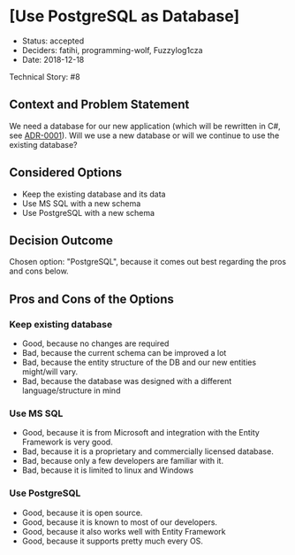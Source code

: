 # [Use PostgreSQL as Database]

* Status: accepted
* Deciders: fatihi, programming-wolf, Fuzzylog1cza
* Date: 2018-12-18

Technical Story: #8

## Context and Problem Statement

We need a database for our new application (which will be rewritten in C#,
see [ADR-0001](0001-use-dotnet-core-and-c-sharp.md)).
Will we use a new database or will we continue to use the existing database?

## Considered Options

* Keep the existing database and its data
* Use MS SQL with a new schema
* Use PostgreSQL with a new schema

## Decision Outcome

Chosen option: "PostgreSQL", because it comes out best
regarding the pros and cons below.

## Pros and Cons of the Options

### Keep existing database

* Good, because no changes are required
* Bad, because the current schema can be improved a lot
* Bad, because the entity structure of the DB and our new entities
might/will vary.
* Bad, because the database was designed with a different
language/structure in mind

### Use MS SQL

* Good, because it is from Microsoft and integration with
the Entity Framework is very good.
* Bad, because it is a proprietary and commercially licensed database.
* Bad, because only a few developers are familiar with it.
* Bad, because it is limited to linux and Windows

### Use PostgreSQL

* Good, because it is open source.
* Good, because it is known to most of our developers.
* Good, because it also works well with Entity Framework
* Good, because it supports pretty much every OS.
